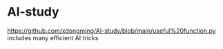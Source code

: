 # AI-study 
https://github.com/xdongming/AI-study/blob/main/useful%20function.py includes many efficient AI tricks
